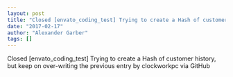 ```yaml
---
layout: post
title: "Closed [envato_coding_test] Trying to create a Hash of customer history, but keep on over-writing the previous entry"
date: "2017-02-17"
author: "Alexander Garber"
tags: []
---
```


Closed [envato_coding_test] Trying to create a Hash of customer history, but keep on over-writing the previous entry by clockworkpc via GitHub